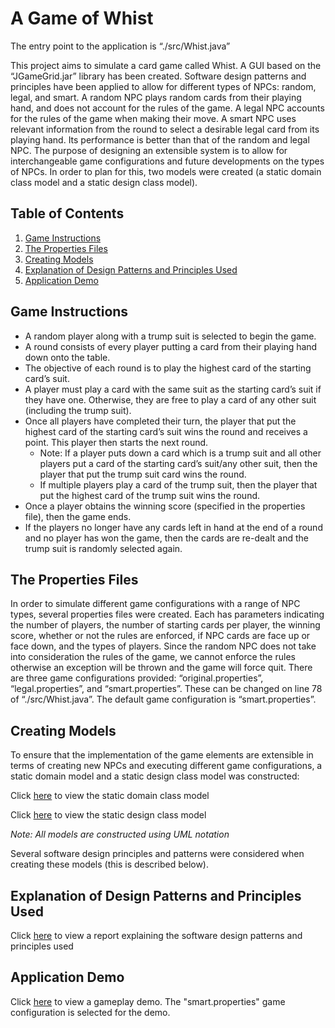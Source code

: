 # A Game of Whist

The entry point to the application is “./src/Whist.java”

This project aims to simulate a card game called Whist. A GUI based on the “JGameGrid.jar” library has been created. Software design patterns and principles have been applied to allow for different types of NPCs: random, legal, and smart. A random NPC plays random cards from their playing hand, and does not account for the rules of the game. A legal NPC accounts for the rules of the game when making their move. A smart NPC uses relevant information from the round to select a desirable legal card from its playing hand. Its performance is better than that of the random and legal NPC. The purpose of designing an extensible system is to allow for interchangeable game configurations and future developments on the types of NPCs. In order to plan for this, two models were created (a static domain class model and a static design class model).

## Table of Contents

1. [Game Instructions](#game-instructions)
2. [The Properties Files](#the-properties-files)
3. [Creating Models](#creating-models)
4. [Explanation of Design Patterns and Principles Used](#explanation-of-design-patterns-and-principles-used)
5. [Application Demo](#application-demo)

## Game Instructions

* A random player along with a trump suit is selected to begin the game.
* A round consists of every player putting a card from their playing hand down onto the table.
* The objective of each round is to play the highest card of the starting card’s suit. 
* A player must play a card with the same suit as the starting card’s suit if they have one. Otherwise, they are free to play a card of any other suit (including the trump suit). 
* Once all players have completed their turn, the player that put the highest card of the starting card’s suit wins the round and receives a point. This player then starts the next round.
  * Note: If a player puts down a card which is a trump suit and all other players put a card of the starting card’s suit/any other suit, then the player that put the trump suit card wins the round.
  * If multiple players play a card of the trump suit, then the player that put the highest card of the trump suit wins the round. 
* Once a player obtains the winning score (specified in the properties file), then the game ends.
* If the players no longer have any cards left in hand at the end of a round and no player has won the game, then the cards are re-dealt and the trump suit is randomly selected again.

## The Properties Files

In order to simulate different game configurations with a range of NPC types, several properties files were created. Each has parameters indicating the number of players, the number of starting cards per player, the winning score, whether or not the rules are enforced, if NPC cards are face up or face down, and the types of players. Since the random NPC does not take into consideration the rules of the game, we cannot enforce the rules otherwise an exception will be thrown and the game will force quit. There are three game configurations provided: “original.properties”, “legal.properties”, and “smart.properties”. These can be changed on line 78 of “./src/Whist.java”. The default game configuration is “smart.properties”.

## Creating Models

To ensure that the implementation of the game elements are extensible in terms of creating new NPCs and executing different game configurations, a static domain model and a static design class model was constructed:

Click [here](https://github.com/NiphanSethi/A_Game_of_Whist/blob/master/documentation/Static_Domain_Diagram.jpg) to view the static domain class model

Click [here](https://github.com/NiphanSethi/A_Game_of_Whist/blob/master/documentation/Static_Design_Diagram.jpg) to view the static design class model 

<em>Note: All models are constructed using UML notation</em>

Several software design principles and patterns were considered when creating these models (this is described below).

## Explanation of Design Patterns and Principles Used

Click [here](https://github.com/NiphanSethi/A_Game_of_Whist/blob/master/documentation/Design_Patterns_and_Principles_Explanation.pdf) to view a report explaining the software design patterns and principles used

## Application Demo

Click [here](https://www.youtube.com/watch?v=d9Ow-Uva2N4&feature=youtu.be) to view a gameplay demo. The "smart.properties" game configuration is selected for the demo.
